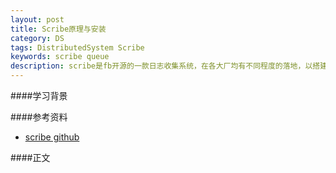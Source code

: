 ```yaml
---
layout: post
title: Scribe原理与安装
category: DS
tags: DistributedSystem Scribe
keywords: scribe queue
description: scribe是fb开源的一款日志收集系统，在各大厂均有不同程度的落地，以搭建、使用、原理为主要学习内容，进行部分总结
---
```


####学习背景


####参考资料  

- [scribe github](https://github.com/facebookarchive/scribe)

####正文
